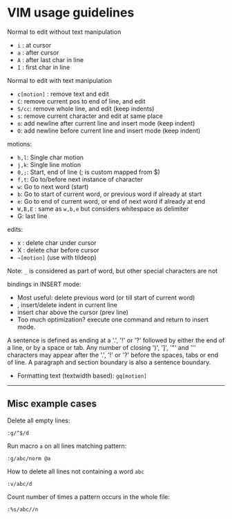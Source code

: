 # VIM usage guidelines

Normal to edit without text manipulation
- `i` : at cursor
- `a` : after cursor
- `A` : after last char in line
- `I` : first char in line

Normal to edit with text manipulation
- `c[motion]` : remove text and edit
- `C`: remove current pos to end of line, and edit
- `S/cc`: remove whole line, and edit (keep indents)
- `s`: remove current character and edit at same place
- `o`: add newline after current line and insert mode (keep indent)
- `O`: add newline before current line and insert mode (keep indent)

motions:
- `h,l`: Single char motion
- `j,k`: Single line motion
- `0,;`: Start, end of line (; is custom mapped from $)
- `f,t`: Go to/before next instance of character
- `w`: Go to next word (start) 
- `b`: Go to start of current word, or previous word if already at start
- `e`: Go to end of current word, or end of next word if already at end
- `W,B,E` : same as `w,b,e` but considers whitespace as delimiter
- G: last line

edits:
- x : delete char under cursor
- X : delete char before cursor
- `~[motion]` (use with tildeop)

Note: `_` is considered as part of word, but other special characters are not


bindings in INSERT mode:
- Most useful: <C-w> delete previous word (or till start of current word)
- <C-T>, <C-D> insert/delete indent in current line
- <C-y> insert char above the cursor (prev line)
- Too much optimization? <C-o> execute one command and return to 
  insert mode.

A sentence is defined as ending at a '.', '!' or '?' followed by either the
end of a line, or by a space or tab.  Any number of closing ')', ']', '"'
and ''' characters may appear after the '.', '!' or '?' before the spaces,
tabs or end of line.  A paragraph and section boundary is also a sentence
boundary.

- Formatting text (textwidth based): `gq[motion]`

--------------------------------

## Misc example cases

Delete all empty lines:

```
:g/^$/d
```

Run macro `a` on all lines matching pattern:

```
:g/abc/norm @a
```

How to delete all lines not containing a word `abc`
```
:v/abc/d
```

Count number of times a pattern occurs in the whole file:

```
:%s/abc//n
```










